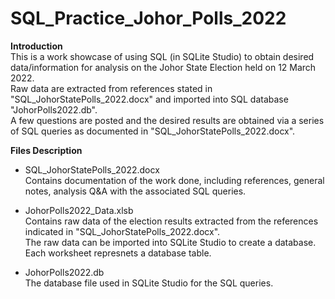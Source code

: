 # SQL_Practice_Johor_Polls_2022

__Introduction__ <br>
This is a work showcase of using SQL (in SQLite Studio) to obtain desired data/information for analysis on the Johor State Election held on 12 March 2022. <br>
Raw data are extracted from references stated in "SQL_JohorStatePolls_2022.docx" and imported into SQL database "JohorPolls2022.db". <br>
A few questions are posted and the desired results are obtained via a series of SQL queries as documented in "SQL_JohorStatePolls_2022.docx". <br>

__Files Description__ <br>
* SQL_JohorStatePolls_2022.docx <br>
Contains documentation of the work done, including references, general notes, analysis Q&A with the associated SQL queries.

* JohorPolls2022_Data.xlsb <br>
Contains raw data of the election results extracted from the references indicated in "SQL_JohorStatePolls_2022.docx". <br>
The raw data can be imported into SQLite Studio to create a database. <br>
Each worksheet represnets a database table.

* JohorPolls2022.db <br>
The database file used in SQLite Studio for the SQL queries.
